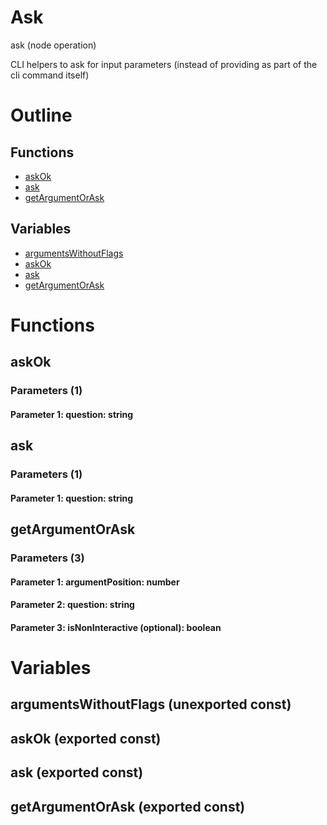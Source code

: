 # Ask

ask (node operation)

CLI helpers to ask for input parameters (instead of providing as part of the cli command itself)




# Outline

## Functions

- [askOk](#askOk)
- [ask](#ask)
- [getArgumentOrAsk](#getArgumentOrAsk)

## Variables

- [argumentsWithoutFlags](#argumentswithoutflags)
- [askOk](#askok)
- [ask](#ask)
- [getArgumentOrAsk](#getargumentorask)



# Functions

## askOk

### Parameters (1)

#### Parameter 1: question: string

## ask

### Parameters (1)

#### Parameter 1: question: string

## getArgumentOrAsk

### Parameters (3)

#### Parameter 1: argumentPosition: number

#### Parameter 2: question: string

#### Parameter 3: isNonInteractive (optional): boolean

# Variables

## argumentsWithoutFlags (unexported const)

## askOk (exported const)

## ask (exported const)

## getArgumentOrAsk (exported const)


